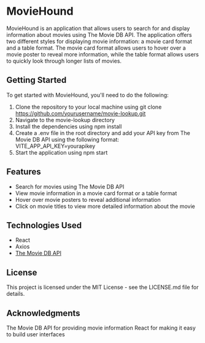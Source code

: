 # MovieHound

MovieHound is an application that allows users to search for and display information about movies using The Movie DB API. The application offers two different styles for displaying movie information: a movie card format and a table format. The movie card format allows users to hover over a movie poster to reveal more information, while the table format allows users to quickly look through longer lists of movies.

## Getting Started

To get started with MovieHound, you'll need to do the following:

1. Clone the repository to your local machine using git clone https://github.com/yourusername/movie-lookup.git
2. Navigate to the movie-lookup directory
3. Install the dependencies using npm install
4. Create a .env file in the root directory and add your API key from The Movie DB API using the following format: VITE_APP_API_KEY=yourapikey
5. Start the application using npm start

## Features

- Search for movies using The Movie DB API
- View movie information in a movie card format or a table format
- Hover over movie posters to reveal additional information
- Click on movie titles to view more detailed information about the movie

## Technologies Used

- React
- Axios
- [The Movie DB API](https://developers.themoviedb.org/4/getting-started/authorization)

## License

This project is licensed under the MIT License - see the LICENSE.md file for details.

## Acknowledgments

The Movie DB API for providing movie information
React for making it easy to build user interfaces
